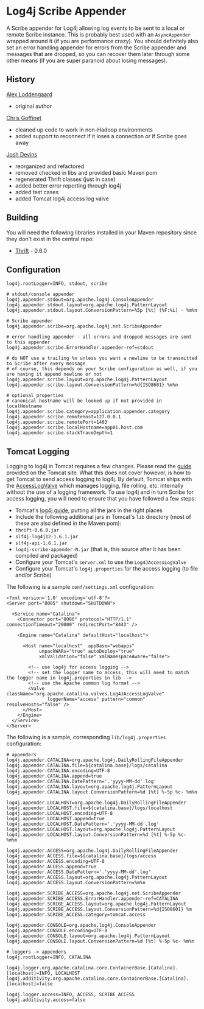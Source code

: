 Log4j Scribe Appender
===

A Scribe appender for Log4j allowing log events to be sent to a local or remote Scribe instance. This is probably best used with an `AsyncAppender` wrapped around it (if you are performance crazy). You should definitely also set an error handling appender for errors from the Scribe appender and messages that are dropped, so you can recover them later through some other means (if you are super paranoid about losing messages).

History
---

[Alex Loddengaard](http://github.com/alexlod/scribe-log4j-appender)

 * original author

[Chris Goffinet](http://github.com/lenn0x/Scribe-log4j-Appender)

 * cleaned up code to work in non-Hadoop environments
 * added support to reconnect if it loses a connection or if Scribe goes away

[Josh Devins](http://github.com/joshdevins/Scribe-log4j-Appender)

 * reorganized and refactored
 * removed checked in libs and provided basic Maven pom
 * regenerated Thrift classes (just in case)
 * added better error reporting through log4j
 * added test cases
 * added Tomcat log4j access log valve

Building
---

You will need the following libraries installed in your Maven repository since they don't exist in the central repo:

 * [Thrift](http://thrift.apache.org) - 0.6.0

Configuration
---

    log4j.rootLogger=INFO, stdout, scribe
	
    # stdout/console appender
    log4j.appender.stdout=org.apache.log4j.ConsoleAppender
    log4j.appender.stdout.layout=org.apache.log4j.PatternLayout
    log4j.appender.stdout.layout.ConversionPattern=%5p [%t] (%F:%L) - %m%n

    # Scribe appender
    log4j.appender.scribe=org.apache.log4j.net.ScribeAppender

    # error handling appender - all errors and dropped messages are sent to this appender
    log4j.appender.scribe.ErrorHandler.appender-ref=stdout

    # do NOT use a trailing %n unless you want a newline to be transmitted to Scribe after every message
    # of course, this depends on your Scribe configuration as well, if you are having it append newline or not
    log4j.appender.scribe.layout=org.apache.log4j.PatternLayout
    log4j.appender.scribe.layout.ConversionPattern=%d{ISO8601} %m%n

    # optional properties
    # canonical hostname will be looked up if not provided in localHostname
    log4j.appender.scribe.category=application.appender.category
    log4j.appender.scribe.remoteHost=127.0.0.1
    log4j.appender.scribe.remotePort=1463
    log4j.appender.scribe.localHostname=app01.host.com
    log4j.appender.scribe.stackTraceDepth=1

Tomcat Logging
---

Logging to log4j in Tomcat requires a few changes. Please read the [guide](http://tomcat.apache.org/tomcat-6.0-doc/logging.html#Using_Log4j) provided on the Tomcat site. What this does not cover however, is how to get Tomcat to send access logging to log4j. By default, Tomcat ships with the [AccessLogValve](http://tomcat.apache.org/tomcat-6.0-doc/config/valve.html#Access_Log_Valve) which manages logging, file rolling, etc. internally without the use of a logging framework. To use log4j and in turn Scribe for access logging, you will need to ensure that you have followed a few steps:

 * Tomcat's [log4j guide](http://tomcat.apache.org/tomcat-6.0-doc/logging.html#Using_Log4j), putting all the jars in the right places
 * Include the following additional jars in Tomcat's `lib` directory (most of these are also defined in the Maven pom):
  * `thrift-0.6.0.jar`
  * `slf4j-log4j12-1.6.1.jar`
  * `slf4j-api-1.6.1.jar`
  * `log4j-scribe-appender-N.jar` (that is, this source after it has been compiled and packaged)
 * Configure your Tomcat's `server.xml` to use the `Log4JAccessLogValve`
 * Configure your Tomcat's `log4j.properties` for the access logging (to file and/or Scribe)

The following is a sample `conf/settings.xml` configuration:

    <?xml version='1.0' encoding='utf-8'?>
    <Server port="8005" shutdown="SHUTDOWN">

      <Service name="Catalina">
        <Connector port="8080" protocol="HTTP/1.1" connectionTimeout="20000" redirectPort="8443" />

        <Engine name="Catalina" defaultHost="localhost">

          <Host name="localhost"  appBase="webapps"
                unpackWARs="true" autoDeploy="true"
                xmlValidation="false" xmlNamespaceAware="false">

            <!-- use log4j for access logging -->
            <!-- set the logger name to access, this will need to match the logger name in log4j.properties in lib -->
            <!-- use the Apache common log format -->
            <Valve className="org.apache.catalina.valves.Log4JAccessLogValve"
                   loggerName="access" pattern="common" resolveHosts="false" />
          </Host>
        </Engine>
      </Service>
    </Server>

The following is a sample, corresponding `lib/log4j.properties` configuration:

    # appenders
    log4j.appender.CATALINA=org.apache.log4j.DailyRollingFileAppender
    log4j.appender.CATALINA.file=${catalina.base}/logs/catalina
    log4j.appender.CATALINA.encoding=UTF-8
    log4j.appender.CATALINA.append=true
    log4j.appender.CATALINA.DatePattern='.'yyyy-MM-dd'.log'
    log4j.appender.CATALINA.layout=org.apache.log4j.PatternLayout
    log4j.appender.CATALINA.layout.ConversionPattern=%d [%t] %-5p %c- %m%n

    log4j.appender.LOCALHOST=org.apache.log4j.DailyRollingFileAppender
    log4j.appender.LOCALHOST.file=${catalina.base}/logs/localhost
    log4j.appender.LOCALHOST.encoding=UTF-8
    log4j.appender.LOCALHOST.append=true
    log4j.appender.LOCALHOST.DatePattern='.'yyyy-MM-dd'.log'
    log4j.appender.LOCALHOST.layout=org.apache.log4j.PatternLayout
    log4j.appender.LOCALHOST.layout.ConversionPattern=%d [%t] %-5p %c- %m%n

    log4j.appender.ACCESS=org.apache.log4j.DailyRollingFileAppender
    log4j.appender.ACCESS.file=${catalina.base}/logs/access
    log4j.appender.ACCESS.encoding=UTF-8
    log4j.appender.ACCESS.append=true
    log4j.appender.ACCESS.DatePattern='.'yyyy-MM-dd'.log'
    log4j.appender.ACCESS.layout=org.apache.log4j.PatternLayout
    log4j.appender.ACCESS.layout.ConversionPattern=%m%n

    log4j.appender.SCRIBE_ACCESS=org.apache.log4j.net.ScribeAppender
    log4j.appender.SCRIBE_ACCESS.ErrorHandler.appender-ref=CATALINA
    log4j.appender.SCRIBE_ACCESS.layout=org.apache.log4j.PatternLayout
    log4j.appender.SCRIBE_ACCESS.layout.ConversionPattern=%d{ISO8601} %m
    log4j.appender.SCRIBE_ACCESS.category=tomcat.access

    log4j.appender.CONSOLE=org.apache.log4j.ConsoleAppender
    log4j.appender.CONSOLE.encoding=UTF-8
    log4j.appender.CONSOLE.layout=org.apache.log4j.PatternLayout
    log4j.appender.CONSOLE.layout.ConversionPattern=%d [%t] %-5p %c- %m%n

    # loggers -> appenders
    log4j.rootLogger=INFO, CATALINA

    log4j.logger.org.apache.catalina.core.ContainerBase.[Catalina].[localhost]=INFO, LOCALHOST
    log4j.additivity.org.apache.catalina.core.ContainerBase.[Catalina].[localhost]=false

    log4j.logger.access=INFO, ACCESS, SCRIBE_ACCESS
    log4j.additivity.access=false

